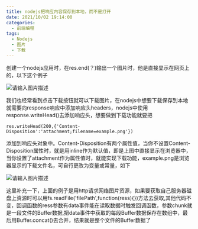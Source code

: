 ```yaml
---
title: nodejs把响应内容保存到本地，而不是打开
date: 2021/10/02 19:14:00
categories: 
  - 前端编程
tags: 
  - Nodejs
  - 图片
  - 下载
---
```



创建一个nodejs应用时，在res.end(？)输出一个图片时，他是直接显示在网页上的，以下这个例子

![请输入图片描述][1]

我们也经常看到点击下载按钮就可以下载图片，在nodejs中想要下载保存到本地就需要向response响应中添加响应头headers，nodejs中使用response.writeHead()去添加响应头，想要做到下载功能就要把
```
res.writeHead(200,{'Content-Disposition':'attachment;filename=example.png'})
```
添加到响应头对象中。Content-Disposition有两个属性值，当你不设置Content-Disposition属性时，就是用inline作为默认值，即是上图中直接显示在浏览器中，当你设置了attachment作为属性值时，就能实现下载功能，example.png是浏览器显示的下载文件名，可自行更改为变量或常量，如下

![请输入图片描述][2]

这里补充一下，上面的例子是用http请求网络图片资源，如果要获取自己服务器磁盘上资源时可以用fs.readFile('filePath',function(ress){})方法去获取,其他代码不变，回调函数的ress参数有data事件能在读取数据时触发回调函数，参数chunk就是一段文件的Buffer数据,把data事件中获取的每段Buffer数据保存在数组中，最后用Buffer.concat()去合并，结果就是整个文件的Buffer数据了


  [1]: https://p.qlogo.cn/hy_personal/3e28f14aa0516842d26cd9850b43c589769ceea51cdcb1e97c974d42e7845675/0.png
  [2]: https://p.qlogo.cn/hy_personal/3e28f14aa0516842d26cd9850b43c58925fda2aad032d50ea8a6266dc86cb4b0/0.png